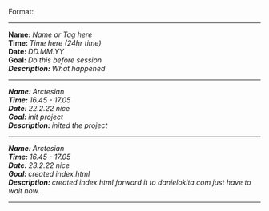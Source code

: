 Format:

<hr>
<strong>Name: </strong><em>Name or Tag here</em> 
<br>
<strong>Time: </strong>  <em>Time here (24hr time)</em> 
<br>
<strong>Date: </strong>  <em>DD.MM.YY</em> 
<br>
<strong>Goal: </strong> <em>Do this before session
<br>
<strong>Description: </strong> <em>What happened</em>

<hr>

<strong>Name: </strong>Arctesian
<br>
<strong>Time: </strong>16.45 - 17.05
<br>
<strong>Date: </strong>22.2.22 _nice_
<br>
<strong>Goal: </strong> init project
<br>
<strong>Description: </strong>
inited the project

<hr>

<strong>Name: </strong>Arctesian
<br>
<strong>Time: </strong>16.45 - 17.05
<br>
<strong>Date: </strong>23.2.22 _nice_
<br>
<strong>Goal: </strong> created index.html
<br>
<strong>Description: </strong>
created index.html forward it to danielokita.com just have to wait now.

<hr>
